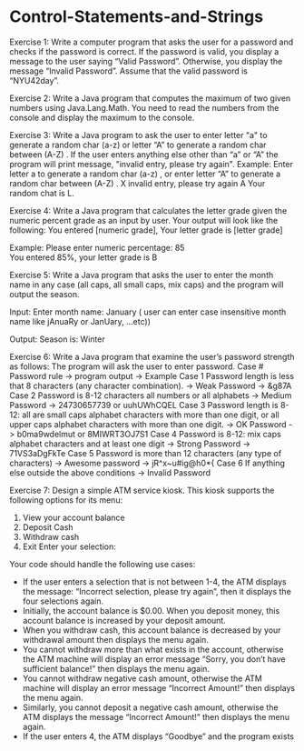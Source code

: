 # Control-Statements-and-Strings
Exercise 1: Write a computer program that asks the user for a password and checks if the password is correct. If the password is valid, you display a message to the user saying “Valid Password”. Otherwise, you display the message “Invalid Password”. 
Assume that the valid password is “NYU42day”.

Exercise 2: Write a Java program that computes the maximum of two given numbers using Java.Lang.Math. You need to read the numbers from the console and display the maximum to the console.

Exercise 3: Write a Java program to ask the user to enter letter "a" to generate a random char (a-z) or letter “A” to generate a random char between (A-Z) . If the user enters anything else other than “a” or “A” the program will print message, "invalid entry, please try again".
Example:
Enter letter a to generate a random char (a-z) , or enter letter “A” to generate a random char between (A-Z) .
X
invalid entry, please try again
A
Your random chat is L.

Exercise 4: Write a Java program that calculates the letter grade given the numeric percent grade as an input by user.  Your output will look like the following:
You entered [numeric grade], Your letter grade is [letter grade]

Example:
Please enter numeric percentage: 
85  
You entered 85%, your letter grade is B

Exercise 5: Write a Java program that asks the user to enter the month name in any case (all caps, all small caps, mix caps) and the program will output the season. 

Input:
Enter month name: January ( user can enter case insensitive month name like jAnuaRy or JanUary, …etc)) 	

Output:
Season is: Winter 

Exercise 6:  Write a Java program that examine the user’s password strength as follows:
The program will ask the user to enter password.
Case #	Password rule -> program output	-> Example
Case 1	Password length is less that 8 characters (any character combination). -> Weak Password -> &g87A
Case 2	Password is 8-12 characters all numbers or all alphabets -> Medium Password -> 24730657739 or uuhUWhCQEL
Case 3	Password length is 8-12: all are small caps alphabet characters with more than one digit, or all upper caps alphabet characters with more than one digit. -> OK Password -> b0ma9wdelmut or  8MIWRT3OJ7S1
Case 4	Password is 8-12:  mix caps alphabet characters and at least one digit -> Strong Password	-> 71VS3aDgFkTe
Case 5	Password is more than 12 characters (any type of characters) -> Awesome password -> jR^x~u#ig@h0*{
Case 6	If anything else outside the above conditions	-> Invalid Password	

Exercise 7: Design a simple ATM service kiosk. This kiosk supports the following options for its menu: 
1.	View your account balance
2.	Deposit Cash
3.	Withdraw cash 
4.	Exit 
Enter your selection:

Your code should handle the following use cases:
-	If the user enters a selection that is not between 1-4, the ATM displays the message: “Incorrect selection, please try again”, then it displays the four selections again.
-	Initially, the account balance is $0.00. When you deposit money, this account balance is increased by your deposit amount. 
-	When you withdraw cash, this account balance is decreased by your withdrawal amount then displays the menu again.
-	You cannot withdraw more than what exists in the account, otherwise the ATM machine will display an error message “Sorry, you don’t have sufficient balance!” then displays the menu again.
-	You cannot withdraw negative cash amount, otherwise the ATM machine will display an error message “Incorrect Amount!” then displays the menu again. 
-	Similarly, you cannot deposit a negative cash amount, otherwise the ATM displays the message “Incorrect Amount!” then displays the menu again.
-	If the user enters 4, the ATM displays “Goodbye” and the program exists


